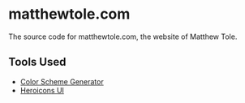# matthewtole.com

The source code for matthewtole.com, the website of Matthew Tole.

## Tools Used

- [Color Scheme Generator](https://adevade.github.io/color-scheme-generator/)
- [Heroicons UI](https://github.com/sschoger/heroicons-ui)

